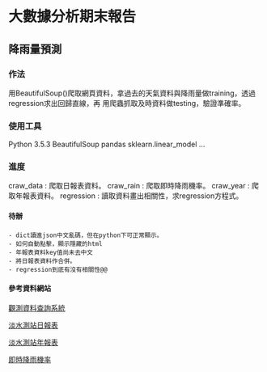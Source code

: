 
# 大數據分析期末報告

## 降雨量預測

### 作法
用BeautifulSoup()爬取網頁資料，拿過去的天氣資料與降雨量做training，透過regression求出回歸直線，再
用爬蟲抓取及時資料做testing，驗證準確率。

### 使用工具
Python 3.5.3
BeautifulSoup
pandas
sklearn.linear_model
...

### 進度

craw_data : 爬取日報表資料。
craw_rain : 爬取即時降雨機率。
craw_year : 爬取年報表資料。
regression : 讀取資料畫出相關性，求regression方程式。

#### 待辦
	- dict讀進json中文亂碼，但在python下可正常顯示。
	- 如何自動點擊，顯示隱藏的html
	- 年報表資料key值尚未去中文
	- 將日報表資料作合併。
	- regression到底有沒有相關性@@


#### 參考資料網站
[觀測資料查詢系統](http://e-service.cwb.gov.tw/HistoryDataQuery/)

[淡水測站日報表](http://e-service.cwb.gov.tw/HistoryDataQuery/DayDataController.do?command=viewMain&station=466900&stname=%25E6%25B7%25A1%25E6%25B0%25B4&datepicker=2017-12-05)

[淡水測站年報表](http://e-service.cwb.gov.tw/HistoryDataQuery/YearDataController.do?command=viewMain&station=466900&stname=%25E6%25B7%25A1%25E6%25B0%25B4&datepicker=2017)

[即時降雨機率](https://weather.com/zh-TW/weather/hourbyhour/l/TWXX0021:1:TW)


